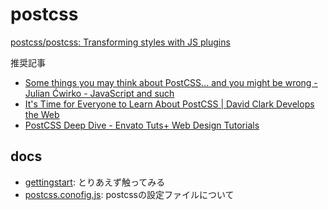 # postcss

[postcss/postcss: Transforming styles with JS plugins](https://github.com/postcss/postcss)

推奨記事

- [Some things you may think about PostCSS\.\.\. and you might be wrong \- Julian Ćwirko \- JavaScript and such](https://www.julian.io/articles/postcss.html)
- [It's Time for Everyone to Learn About PostCSS \| David Clark Develops the Web](https://davidtheclark.com/its-time-for-everyone-to-learn-about-postcss/)
- [PostCSS Deep Dive \- Envato Tuts\+ Web Design Tutorials](https://webdesign.tutsplus.com/series/postcss-deep-dive--cms-889)

## docs

- [gettingstart](./gettingstart): とりあえず触ってみる
- [postcss.conofig.js](./docs/postcss.config.js.md): postcssの設定ファイルについて
